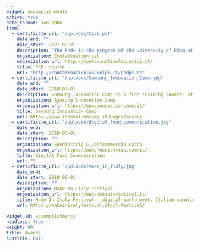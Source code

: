 ```yaml
---
widget: accomplishments
active: true
date_format: Jan 2006
item:
  - certificate_url: "/uploads/CLab.pdf"
    date_end: ""
    date_start: 2021-02-01
    description: "The Phd+ is the program of the University of Pisa aimed at promoting and encouraging the entrepreneurial spirit and innovation among students of Master’s degree, Phd students and professors. See the [Final Pitch](http://contaminationlab.unipi.it/wp-content/uploads/2021/03/slide-kids-care.pdf)"
    organization: Contamination Lab 
    organization_url: http://contaminationlab.unipi.it/
    title: PhD+ course
    url: "http://contaminationlab.unipi.it/phdplus/"
  - certificate_url: "/uploads/Samsung_Innovation_Camp.jpg"
    date_end: ""
    date_start: 2018-07-01
    description: Samsung Innovation Camp is a free training course, offered by Samsung in partnership with Randstad, dedicated to recent graduates and students of Italian public universities who want to increase their knowledge and the competitiveness of their professional profile.
    organization: Samsung Innovation Camp
    organization_url: https://www.innovationcamp.it/
    title: Samsung Innovation Camp 
    url: https://www.innovationcamp.it/pages/scopri
  - certificate_url: "/uploads/digital_food_communication.jpg"
    date_end: 
    date_start: 2018-05-01
    description: ""
    organization: Foodiestrip & Confcommercio Lucca
    organization_url: https://www.foodiestrip.com/it/
    title: Digital Food Communication
    url: ""
  - certificate_url: "/uploads/make_in_italy.jpg"
    date_end: 
    date_start: 2018-06-01
    description: ""
    organization: Make In Italy Festival
    organization_url: https://makeinitalyfestival.it/
    title: Make In Italy Festival - digital world meets Italian manufacturing 
    url: https://makeinitalyfestival.it/il-festival/
    
widget_id: accomplishments
headless: true
weight: 90
title: Awards
subtitle: null
---
```

